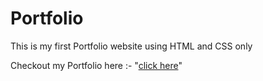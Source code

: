 # Portfolio
This is my first Portfolio website using HTML and CSS only

Checkout my Portfolio here :- "[click here](https://harsh-portfolio-23.netlify.app)"
